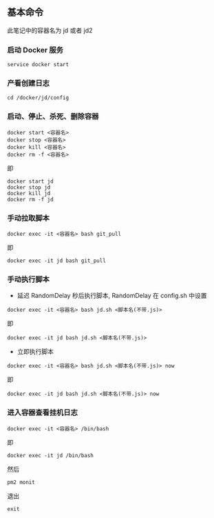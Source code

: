 ## 基本命令

此笔记中的容器名为 jd 或者 jd2

### 启动 Docker 服务

`service docker start`

### 产看创建日志

`cd /docker/jd/config`

### 启动、停止、杀死、删除容器

```
docker start <容器名>
docker stop <容器名>
docker kill <容器名>
docker rm -f <容器名>
```

即

```
docker start jd
docker stop jd
docker kill jd
docker rm -f jd
```

### 手动拉取脚本

`docker exec -it <容器名> bash git_pull`

即

`docker exec -it jd bash git_pull`

### 手动执行脚本

- 延迟 RandomDelay 秒后执行脚本, RandomDelay 在 config.sh 中设置

`docker exec -it <容器名> bash jd.sh <脚本名(不带.js)>`

即

`docker exec -it jd bash jd.sh <脚本名(不带.js)>`

- 立即执行脚本

`docker exec -it <容器名> bash jd.sh <脚本名(不带.js)> now`

即

`docker exec -it jd bash jd.sh <脚本名(不带.js)> now`

### 进入容器查看挂机日志

`docker exec -it <容器名> /bin/bash`

即

`docker exec -it jd /bin/bash`

然后

`pm2 monit`

退出

`exit`

